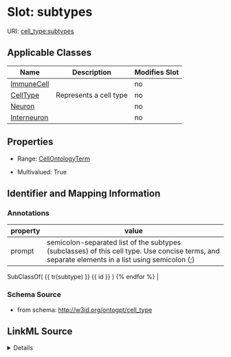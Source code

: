 

# Slot: subtypes

URI: [cell_type:subtypes](http://w3id.org/ontogpt/cell_type/subtypes)



<!-- no inheritance hierarchy -->





## Applicable Classes

| Name | Description | Modifies Slot |
| --- | --- | --- |
| [ImmuneCell](ImmuneCell.md) |  |  no  |
| [CellType](CellType.md) | Represents a cell type |  no  |
| [Neuron](Neuron.md) |  |  no  |
| [Interneuron](Interneuron.md) |  |  no  |







## Properties

* Range: [CellOntologyTerm](CellOntologyTerm.md)

* Multivalued: True





## Identifier and Mapping Information





### Annotations

| property | value |
| --- | --- |
| prompt | semicolon-separated list of the subtypes (subclasses) of this cell type. Use concise terms, and separate elements in a list using semicolon (;) || owl.template | {% for subtype in subtypes %}
SubClassOf( {{ tr(subtype) }} {{ id }} )
{% endfor %}
 |



### Schema Source


* from schema: http://w3id.org/ontogpt/cell_type




## LinkML Source

<details>
```yaml
name: subtypes
annotations:
  prompt:
    tag: prompt
    value: semicolon-separated list of the subtypes (subclasses) of this cell type.
      Use concise terms, and separate elements in a list using semicolon (;)
  owl.template:
    tag: owl.template
    value: '{% for subtype in subtypes %}

      SubClassOf( {{ tr(subtype) }} {{ id }} )

      {% endfor %}

      '
from_schema: http://w3id.org/ontogpt/cell_type
rank: 1000
multivalued: true
alias: subtypes
owner: CellType
domain_of:
- CellType
range: CellOntologyTerm

```
</details>